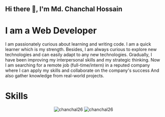 ## Hi there 👋, I'm Md. Chanchal Hossain
# I am a Web Developer


I am passionately curious about learning and writing code. I am a quick learner which is my strength. Besides, I am always curious to explore new technologies and can easily adapt to any new technologies. Gradually, I have been improving my interpersonal skills and my strategic thinking. Now I am searching for a remote job (full-time/intern) in a reputed company where I can apply my skills and collaborate on the company's success And also gather knowledge from real-world projects.

# Skills





<p align="center"> <img src="https://github-readme-stats.vercel.app/api/top-langs/?username=chanchal26&show_icons=true&theme=gotham" alt="chanchal26" />
<img src="https://github-readme-stats.vercel.app/api?username=chanchal26&show_icons=true&theme=gotham" alt="chanchal26" />

